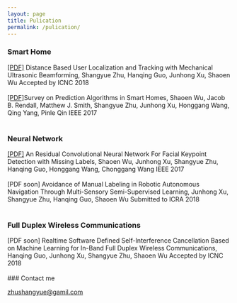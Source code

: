 ```yaml
---
layout: page
title: Pulication
permalink: /pulication/
---
```


<h3> Smart Home</h3>
<span><a href="{{ site.baseurl }}/images/sensor.pdf">[PDF]</a> Distance Based User Localization and Tracking with Mechanical Ultrasonic Beamforming,</span>
<span class="t3authors">Shangyue Zhu, Hanqing Guo, Junhong Xu, Shaoen Wu</span>
<span class="t3pulishtime">Accepted by ICNC 2018</span>
<br>
<br>
<span><a href="http://ieeexplore.ieee.org/stamp/stamp.jsp?arnumber=7851022">[PDF]</a>Survey on Prediction Algorithms in Smart Homes,</span>
<span class="t3authors">Shaoen Wu, Jacob B. Rendall, Matthew J. Smith, Shangyue Zhu, Junhong Xu, Honggang Wang, Qing Yang, Pinle Qin</span>
<span class="t3pulishtime">IEEE 2017</span>
<br>
<br>
<h3> Neural Network </h3>
<span><a href="https://mc.manuscriptcentral.com/downloads/linkpool/prod1/ieee-access/2017/3/s1-ln262550671795442991-1939656818Hwf-14022166IdV78197685026255067PDF_HI0001.pdf">[PDF]</a>
An Residual Convolutional Neural Network For Facial Keypoint Detection with Missing Labels,</span>
<span class="t3authors">Shaoen Wu, Junhong Xu, Shangyue Zhu, Hanqing Guo, Honggang Wang, Chonggang Wang</span>
<span class="t3pulishtime">IEEE 2017</span>
<br>
<br>
<span>[PDF soon] Avoidance of Manual Labeling in Robotic Autonomous Navigation Through Multi-Sensory Semi-Supervised Learning,</span>
<span class="t3authors">Junhong Xu, Shangyue Zhu, Hanqing Guo, Shaoen Wu</span>
<span class="t3pulishtime">Submitted to ICRA 2018</span>
<br>
<br>
<h3> Full Duplex Wireless Communications </h3>
<span>[PDF soon] Realtime Software Defined Self-Interference Cancellation Based on Machine Learning for In-Band Full Duplex Wireless Communications,</span>
<span class="t3authors">Hanqing Guo, Junhong Xu, Shangyue Zhu, Shaoen Wu</span>
<span class="t3pulishtime">Accepted by ICNC 2018</span>
<br>
<br>
### Contact me

[zhushangyue@gamil.com](mailto:zhushangyue@gamil.com)